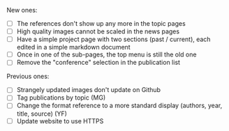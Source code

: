 New ones:  
- [ ] The references don't show up any more in the topic pages
- [ ] High quality images cannot be scaled in the news pages
- [ ] Have a simple project page with two sections (past / current), each edited in a simple markdown document
- [ ] Once in one of the sub-pages, the top menu is still the old one
- [ ] Remove the "conference" selection in the publication list

Previous ones:  
- [ ] Strangely updated images don't update on Github
- [ ] Tag publications by topic (MG)
- [ ] Change the format reference to a more standard display (authors, year, title, source) (YF)
- [ ] Update website to use HTTPS
